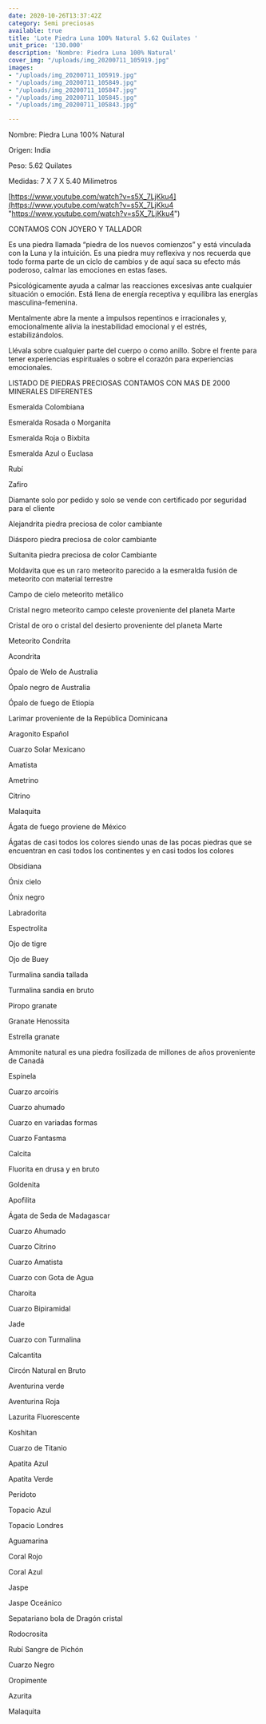 ```yaml
---
date: 2020-10-26T13:37:42Z
category: Semi preciosas
available: true
title: 'Lote Piedra Luna 100% Natural 5.62 Quilates '
unit_price: '130.000'
description: 'Nombre: Piedra Luna 100% Natural'
cover_img: "/uploads/img_20200711_105919.jpg"
images:
- "/uploads/img_20200711_105919.jpg"
- "/uploads/img_20200711_105849.jpg"
- "/uploads/img_20200711_105847.jpg"
- "/uploads/img_20200711_105845.jpg"
- "/uploads/img_20200711_105843.jpg"

---
```

Nombre: Piedra Luna 100% Natural

Origen: India

Peso: 5.62 Quilates

Medidas: 7 X 7 X 5.40 Milimetros

[https://www.youtube.com/watch?v=s5X_7LjKku4](https://www.youtube.com/watch?v=s5X_7LjKku4 "https://www.youtube.com/watch?v=s5X_7LjKku4")

CONTAMOS CON JOYERO Y TALLADOR

Es una piedra llamada “piedra de los nuevos comienzos” y está vinculada con la Luna y la intuición. Es una piedra muy reflexiva y nos recuerda que todo forma parte de un ciclo de cambios y de aquí saca su efecto más poderoso, calmar las emociones en estas fases.

Psicológicamente ayuda a calmar las reacciones excesivas ante cualquier situación o emoción. Está llena de energía receptiva y equilibra las energías masculina-femenina.

Mentalmente abre la mente a impulsos repentinos e irracionales y, emocionalmente alivia la inestabilidad emocional y el estrés, estabilizándolos.

Llévala sobre cualquier parte del cuerpo o como anillo. Sobre el frente para tener experiencias espirituales o sobre el corazón para experiencias emocionales.

LISTADO DE PIEDRAS PRECIOSAS CONTAMOS CON MAS DE 2000 MINERALES DIFERENTES

Esmeralda Colombiana 

Esmeralda Rosada o Morganita

Esmeralda Roja o Bixbita

Esmeralda Azul o Euclasa 

Rubí 

Zafiro 

Diamante solo por pedido y solo se vende con certificado por seguridad para el cliente

Alejandrita piedra preciosa de color cambiante 

Diásporo piedra preciosa de color cambiante 

Sultanita piedra preciosa de color Cambiante 

Moldavita que es un raro meteorito parecido a la esmeralda fusión de meteorito con material terrestre 

Campo de cielo meteorito metálico 

Cristal negro meteorito campo celeste proveniente del planeta Marte 

Cristal de oro o cristal del desierto proveniente del planeta Marte 

Meteorito Condrita 

Acondrita 

Ópalo de Welo de Australia 

Ópalo negro de Australia 

Ópalo de fuego de Etiopía 

Larimar proveniente de la República Dominicana 

Aragonito Español 

Cuarzo Solar Mexicano 

Amatista 

Ametrino 

Citrino 

Malaquita 

Ágata de fuego proviene de México 

Ágatas de casi todos los colores siendo unas de las pocas piedras que se encuentran en casi todos los continentes y en casi todos los colores 

Obsidiana 

Ónix cielo 

Ónix negro 

Labradorita 

Espectrolita

Ojo de tigre 

Ojo de Buey

Turmalina sandia tallada 

Turmalina sandia en bruto 

Piropo granate 

Granate Henossita

Estrella granate 

Ammonite natural es una piedra fosilizada de millones de años proveniente de Canadá 

Espinela 

Cuarzo arcoíris 

Cuarzo ahumado 

Cuarzo en variadas formas 

Cuarzo Fantasma 

Calcita 

Fluorita en drusa y en bruto 

Goldenita 

Apofilita 

Ágata de Seda de Madagascar 

Cuarzo Ahumado 

Cuarzo Citrino 

Cuarzo Amatista 

Cuarzo con Gota de Agua 

Charoita 

Cuarzo Bipiramidal 

Jade 

Cuarzo con Turmalina

Calcantita

Circón Natural en Bruto

Aventurina verde 

Aventurina Roja

Lazurita Fluorescente 

Koshitan

Cuarzo de Titanio

Apatita Azul 

Apatita Verde 

Peridoto

Topacio Azul

Topacio Londres

Aguamarina 

Coral Rojo 

Coral Azul 

Jaspe 

Jaspe Oceánico 

Sepatariano bola de Dragón cristal 

Rodocrosita 

Rubí Sangre de Pichón 

Cuarzo Negro 

Oropimente 

Azurita 

Malaquita